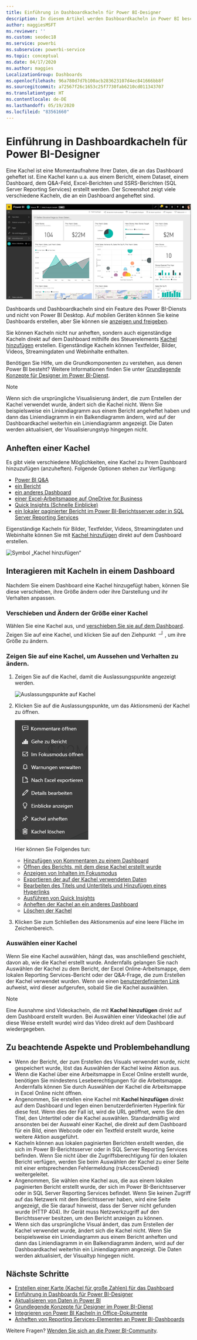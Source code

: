 ```yaml
---
title: Einführung in Dashboardkacheln für Power BI-Designer
description: In diesem Artikel werden Dashboardkacheln in Power BI beschrieben. Dazu gehören auch Kacheln, die aus SSRS-Berichten (SQL Server Reporting Services) erstellt werden.
author: maggiesMSFT
ms.reviewer: ''
ms.custom: seodec18
ms.service: powerbi
ms.subservice: powerbi-service
ms.topic: conceptual
ms.date: 04/17/2020
ms.author: maggies
LocalizationGroup: Dashboards
ms.openlocfilehash: 96a780d7d7b100acb283623107d4ec841666bb8f
ms.sourcegitcommit: a72567f26c1653c25f7730fab6210cd011343707
ms.translationtype: HT
ms.contentlocale: de-DE
ms.lasthandoff: 05/19/2020
ms.locfileid: "83561660"
---
```

# <a name="intro-to-dashboard-tiles-for-power-bi-designers"></a>Einführung in Dashboardkacheln für Power BI-Designer

Eine Kachel ist eine Momentaufnahme Ihrer Daten, die an das Dashboard geheftet ist. Eine Kachel kann u.a. aus einem Bericht, einem Dataset, einem Dashboard, dem Q&A-Feld, Excel-Berichten und SSRS-Berichten (SQL Server Reporting Services) erstellt werden.  Der Screenshot zeigt viele verschiedene Kacheln, die an ein Dashboard angeheftet sind.

![Power BI-Dashboard](media/service-dashboard-tiles/power-bi-dashboard.png)

Dashboards und Dashboardkacheln sind ein Feature des Power BI-Diensts und nicht von Power BI Desktop. Auf mobilen Geräten können Sie keine Dashboards erstellen, aber Sie können sie [anzeigen und freigeben](../consumer/mobile/mobile-apps-view-dashboard.md).

Sie können Kacheln nicht nur anheften, sondern auch eigenständige Kacheln direkt auf dem Dashboard mithilfe des Steuerelements [Kachel hinzufügen](service-dashboard-add-widget.md) erstellen. Eigenständige Kacheln können Textfelder, Bilder, Videos, Streamingdaten und Webinhalte enthalten.

Benötigen Sie Hilfe, um die Grundkomponenten zu verstehen, aus denen Power BI besteht? Weitere Informationen finden Sie unter [Grundlegende Konzepte für Designer im Power BI-Dienst](../fundamentals/service-basic-concepts.md).

> [!NOTE]
> Wenn sich die ursprüngliche Visualisierung ändert, die zum Erstellen der Kachel verwendet wurde, ändert sich die Kachel nicht.  Wenn Sie beispielsweise ein Liniendiagramm aus einem Bericht angeheftet haben und dann das Liniendiagramm in ein Balkendiagramm ändern, wird auf der Dashboardkachel weiterhin ein Liniendiagramm angezeigt. Die Daten werden aktualisiert, der Visualisierungstyp hingegen nicht.
> 
> 

## <a name="pin-a-tile"></a>Anheften einer Kachel
Es gibt viele verschiedene Möglichkeiten, eine Kachel zu Ihrem Dashboard hinzuzufügen (anzuheften). Folgende Optionen stehen zur Verfügung:

* [Power BI Q&A](service-dashboard-pin-tile-from-q-and-a.md)
* [ein Bericht](service-dashboard-pin-tile-from-report.md)
* [ein anderes Dashboard](service-pin-tile-to-another-dashboard.md)
* [einer Excel-Arbeitsmappe auf OneDrive for Business](service-dashboard-pin-tile-from-excel.md)
* [Quick Insights (Schnelle Einblicke)](service-insights.md)
* [ein lokaler paginierter Bericht im Power BI-Berichtsserver oder in SQL Server Reporting Services](https://docs.microsoft.com/sql/reporting-services/pin-reporting-services-items-to-power-bi-dashboards)

Eigenständige Kacheln für Bilder, Textfelder, Videos, Streamingdaten und Webinhalte können Sie mit [Kachel hinzufügen](service-dashboard-add-widget.md) direkt auf dem Dashboard erstellen.

  ![Symbol „Kachel hinzufügen“](media/service-dashboard-tiles/add_widgetnew.png)

## <a name="interact-with-tiles-on-a-dashboard"></a>Interagieren mit Kacheln in einem Dashboard
Nachdem Sie einem Dashboard eine Kachel hinzugefügt haben, können Sie diese verschieben, ihre Größe ändern oder ihre Darstellung und ihr Verhalten anpassen.

### <a name="move-and-resize-a-tile"></a>Verschieben und Ändern der Größe einer Kachel
Wählen Sie eine Kachel aus, und [verschieben Sie sie auf dem Dashboard](service-dashboard-edit-tile.md). Zeigen Sie auf eine Kachel, und klicken Sie auf den Ziehpunkt ![Ziehpunkt](media/service-dashboard-tiles/resize-handle.jpg), um ihre Größe zu ändern.

### <a name="hover-over-a-tile-to-change-the-appearance-and-behavior"></a>Zeigen Sie auf eine Kachel, um Aussehen und Verhalten zu ändern.
1. Zeigen Sie auf die Kachel, damit die Auslassungspunkte angezeigt werden.
   
    ![Auslassungspunkte auf Kachel](media/service-dashboard-tiles/ellipses_new.png)
2. Klicken Sie auf die Auslassungspunkte, um das Aktionsmenü der Kachel zu öffnen.
   
    ![Auslassungspunkte](media/service-dashboard-tiles/power-bi-tile-menu.png)
   
    Hier können Sie Folgendes tun:
   
     * [Hinzufügen von Kommentaren zu einem Dashboard](../consumer/end-user-comment.md)
     * [Öffnen des Berichts, mit dem diese Kachel erstellt wurde](../consumer/end-user-reports.md)  
     * [Anzeigen von Inhalten im Fokusmodus](../consumer/end-user-focus.md)   
     * [Exportieren der auf der Kachel verwendeten Daten](../visuals/power-bi-visualization-export-data.md)
     * [Bearbeiten des Titels und Untertitels und Hinzufügen eines Hyperlinks](service-dashboard-edit-tile.md) 
     * [Ausführen von Quick Insights](service-insights.md) 
     * [Anheften der Kachel an ein anderes Dashboard](service-pin-tile-to-another-dashboard.md)
     * [Löschen der Kachel](service-dashboard-edit-tile.md)

3. Klicken Sie zum Schließen des Aktionsmenüs auf eine leere Fläche im Zeichenbereich.

### <a name="select-a-tile"></a>Auswählen einer Kachel
Wenn Sie eine Kachel auswählen, hängt das, was anschließend geschieht, davon ab, wie die Kachel erstellt wurde. Andernfalls gelangen Sie nach Auswählen der Kachel zu dem Bericht, der Excel Online-Arbeitsmappe, dem lokalen Reporting Services-Bericht oder der Q&A-Frage, die zum Erstellen der Kachel verwendet wurden. Wenn sie einen [benutzerdefinierten Link](service-dashboard-edit-tile.md) aufweist, wird dieser aufgerufen, sobald Sie die Kachel auswählen.

> [!NOTE]
> Eine Ausnahme sind Videokacheln, die mit **Kachel hinzufügen** direkt auf dem Dashboard erstellt wurden. Bei Auswählen einer Videokachel (die auf diese Weise erstellt wurde) wird das Video direkt auf dem Dashboard wiedergegeben.   
> 
> 

## <a name="considerations-and-troubleshooting"></a>Zu beachtende Aspekte und Problembehandlung

* Wenn der Bericht, der zum Erstellen des Visuals verwendet wurde, nicht gespeichert wurde, löst das Auswählen der Kachel keine Aktion aus.
* Wenn die Kachel über eine Arbeitsmappe in Excel Online erstellt wurde, benötigen Sie mindestens Leseberechtigungen für die Arbeitsmappe. Andernfalls können Sie durch Auswählen der Kachel die Arbeitsmappe in Excel Online nicht öffnen.
* Angenommen, Sie erstellen eine Kachel mit **Kachel hinzufügen** direkt auf dem Dashboard und legen einen benutzerdefinierten Hyperlink für diese fest. Wenn dies der Fall ist, wird die URL geöffnet, wenn Sie den Titel, den Untertitel oder die Kachel auswählen. Standardmäßig wird ansonsten bei der Auswahl einer Kachel, die direkt auf dem Dashboard für ein Bild, einen Webcode oder ein Textfeld erstellt wurde, keine weitere Aktion ausgeführt.
* Kacheln können aus lokalen paginierten Berichten erstellt werden, die sich im Power BI-Berichtsserver oder in SQL Server Reporting Services befinden. Wenn Sie nicht über die Zugriffsberechtigung für den lokalen Bericht verfügen, werden Sie beim Auswählen der Kachel zu einer Seite mit einer entsprechenden Fehlermeldung (rsAccessDenied) weitergeleitet.
* Angenommen, Sie wählen eine Kachel aus, die aus einem lokalen paginierten Bericht erstellt wurde, der sich im Power BI-Berichtsserver oder in SQL Server Reporting Services befindet. Wenn Sie keinen Zugriff auf das Netzwerk mit dem Berichtsserver haben, wird eine Seite angezeigt, die Sie darauf hinweist, dass der Server nicht gefunden wurde (HTTP 404). Ihr Gerät muss Netzwerkzugriff auf den Berichtsserver besitzen, um den Bericht anzeigen zu können.
* Wenn sich das ursprüngliche Visual ändert, das zum Erstellen der Kachel verwendet wurde, ändert sich die Kachel nicht. Wenn Sie beispielsweise ein Liniendiagramm aus einem Bericht anheften und dann das Liniendiagramm in ein Balkendiagramm ändern, wird auf der Dashboardkachel weiterhin ein Liniendiagramm angezeigt. Die Daten werden aktualisiert, der Visualtyp hingegen nicht.

## <a name="next-steps"></a>Nächste Schritte
- [Erstellen einer Karte (Kachel für große Zahlen) für das Dashboard](../visuals/power-bi-visualization-card.md)
- [Einführung in Dashboards für Power BI-Designer](service-dashboards.md)  
- [Aktualisieren von Daten in Power BI](../connect-data/refresh-data.md)
- [Grundlegende Konzepte für Designer im Power BI-Dienst](../fundamentals/service-basic-concepts.md)
- [Integrieren von Power BI Kacheln in Office-Dokumente](https://powerbi.microsoft.com/blog/integrating-power-bi-tiles-into-office-documents/)
- [Anheften von Reporting Services-Elementen an Power BI-Dashboards](/sql/reporting-services/pin-reporting-services-items-to-power-bi-dashboards)

Weitere Fragen? [Wenden Sie sich an die Power BI-Community](https://community.powerbi.com/).
